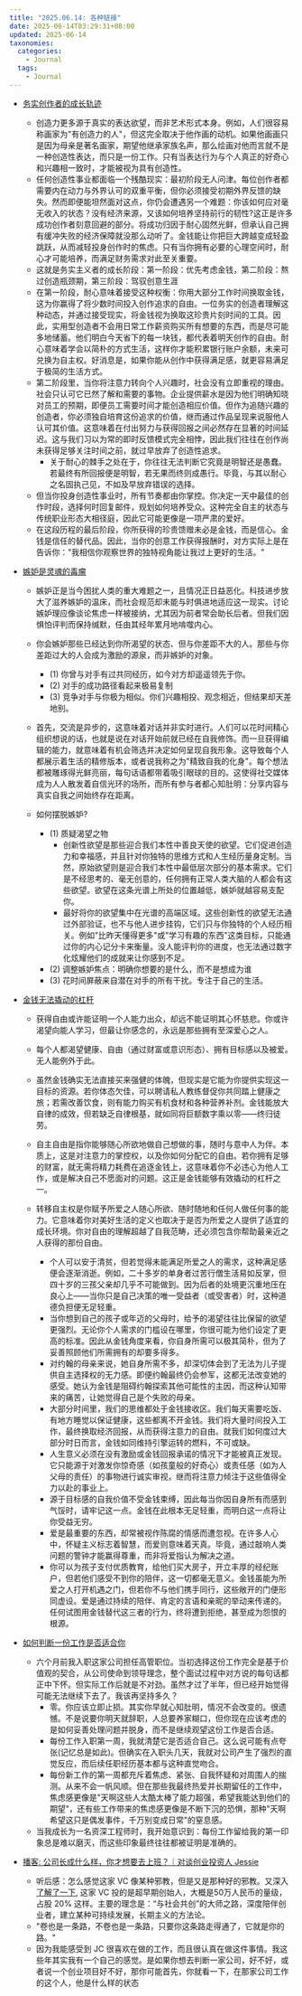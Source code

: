 ```yaml
---
title: "2025.06.14: 各种链接"
date: 2025-06-14T03:29:31+08:00
updated: 2025-06-14
taxonomies:
  categories:
    - Journal
  tags:
    - Journal
---
```


- [务实创作者的成长轨迹](https://moretothat.com/the-arc-of-the-practical-creator/)

  - 创造力更多源于真实的表达欲望，而非艺术形式本身。例如，人们很容易称画家为"有创造力的人"，但这完全取决于他作画的动机。如果他画画只是因为母亲是著名画家，期望他继承家族名声，那么绘画对他而言就不是一种创造性表达，而只是一份工作。只有当表达行为与个人真正的好奇心和兴趣相一致时，才能被视为具有创造性。
  - 任何创造性事业都面临一个残酷现实：最初阶段无人问津。每位创作者都需要内在动力与外界认可的双重平衡，但你必须接受初期外界反馈的缺失。然而即便能坦然面对这点，你仍会遭遇另一个难题：你该如何应对毫无收入的状态？没有经济来源，又该如何培养坚持前行的韧性?这正是许多成功创作者刻意回避的部分。将成功归因于耐心固然光鲜，但承认自己拥有缓冲失败的经济保障就没那么动听了。金钱能让你把巨大跨越变成轻盈跳跃，从而减轻投身创作时的焦虑。只有当你拥有必要的心理空间时，耐心才可能培养，而满足财务需求对此至关重要。
  - 这就是务实主义者的成长阶段：第一阶段：优先考虑金钱，第二阶段：熬过创造瓶颈期，第三阶段：驾驭创意生涯
  - 在第一阶段，耐心意味着接受这种权衡：你用大部分工作时间换取金钱，这为你赢得了将少数时间投入创作追求的自由。一位务实的创造者理解这种动态，并通过接受现实，将金钱视为换取这珍贵片刻时间的工具。因此，实用型创造者不会用日常工作薪资购买所有想要的东西，而是尽可能多地储蓄。他们明白今天省下的每一块钱，都代表着明天创作的自由。耐心意味着学会以简朴的方式生活，这样你才能积累银行账户余额，未来可兑换为自主权。好消息是，如果你能从创作中获得满足感，就更容易满足于极简的生活方式。
  - 第二阶段里，当你将注意力转向个人兴趣时，社会没有立即重视的理由。社会只认可它已然了解和需要的事物。企业提供薪水是因为他们明确知晓对员工的预期，即便员工需要时间才能创造相应价值。但作为追随兴趣的创造者，你必须独自培育这份追求的价值，继而通过作品呈现来说服他人认可其价值。这意味着在付出努力与获得回报之间必然存在显著的时间延迟。这与我们习以为常的即时反馈模式完全相悖，因此我们往往在创作尚未获得足够关注时间之前，就过早放弃了创造性追求。
    - 关于耐心的棘手之处在于，你往往无法判断它究竟是明智还是愚蠢。若最终有所回报便是明智，若无果而终则成愚行。毕竟，与其以耐心之名固执己见，不如及早放弃错误的选择。
  - 但当你投身创造性事业时，所有节奏都由你掌控。你决定一天中最佳的创作时段，选择何时回复邮件，规划如何培养受众。这种完全自主的状态与传统职业形态大相径庭，因此它可能更像是一项严肃的爱好。
  - 在这段历程的最后阶段，你所获得的珍贵馈赠未必是金钱，而是信心。金钱是信任的替代品。因此，当你的创意工作获得报酬时，对方实际上是在告诉你："我相信你观察世界的独特视角能让我过上更好的生活。"

- [嫉妒是灵魂的毒瘤](https://moretothat.com/envy/?)

  - 嫉妒正是当今困扰人类的重大难题之一，且情况正日益恶化。科技进步放大了滋养嫉妒的温床，而社会规范却未能与时俱进地适应这一现实。讨论嫉妒理应像谈论焦虑一样被接纳，尤其因为前者常会助长后者。但我们因惧怕评判而保持缄默，任由其经年累月地啃噬内心。
  - 你会嫉妒那些已经达到你所渴望的状态、但与你差距不大的人。那些与你差距过大的人会成为激励的源泉，而非嫉妒的对象。
    - (1) 你曾与对手有过共同经历，如今对方却遥遥领先于你。
    - (2) 对手的成功路径看起来极易复制
    - (3) 竞争对手与你极为相似。你们兴趣相投、观念相近，但结果却天差地别。
  - 首先，交流是异步的，这意味着对话并非实时进行。人们可以花时间精心组织想说的话，也就是说在对话开始前就已经在自我修饰。而一旦获得编辑的能力，就意味着有机会筛选并决定如何呈现自我形象。这导致每个人都展示着生活的精修版本，或者说我称之为"精致自我的化身"。每个想法都被雕琢得光鲜亮丽，每句话语都带着吸引眼球的目的。这使得社交媒体成为人人散发着自信光环的场所，而所有参与者都心知肚明：分享内容与真实自我之间始终存在距离。
  - 如何摆脱嫉妒?

    - (1) 质疑渴望之物
      - 创新性欲望是那些迎合我们本性中善良天使的欲望。它们促进创造力和幸福感，并且针对你独特的思维方式和人生经历量身定制。当然，原始欲望则是迎合我们本性中最低层次部分的基本需求。它们是不经思考的、毫无创意的，任何拥有正常人类大脑的人都会有这些欲望。欲望在这条光谱上所处的位置越低，嫉妒就越容易支配你。
      - 最好将你的欲望集中在光谱的高端区域。这些创新性的欲望无法通过外部验证，也不与他人进步挂钩，它们只与你独特的个人经历相关。例如"比昨天懂得更多"或"学习有趣的东西"这类目标，只能通过你的内心记分卡来衡量。没人能评判你的进度，也无法通过数字化炫耀他们的成就来让你感到不足。
    - (2) 调整嫉妒焦点：明确你想要的是什么，而不是想成为谁
    - (3) 花时间屏蔽来自潜在对手的所有干扰。专注于自己的生活。

- [金钱无法撬动的杠杆](https://moretothat.com/the-levers-that-money-cant-pull/)

  - 获得自由或许能证明一个人能力出众，却远不能证明其心怀慈悲。你或许渴望向能人学习，但最让你感念的，永远是那些拥有至深爱心之人。
  - 每个人都渴望健康、自由（通过财富或意识形态）、拥有目标感以及被爱。无人能例外于此。
  - 虽然金钱确实无法直接买来强健的体魄，但现实是它能为你提供实现这一目标的资源。若你体态欠佳，可以聘请私人教练督促你共同踏上健康之旅；若需改善饮食，则有能力购买有机食材和各种营养补剂。金钱能放大自律的成效，但若缺乏自律根基，就如同将巨额数字乘以零——终归徒劳。
  - 自主自由是指你能够随心所欲地做自己想做的事，随时与意中人为伴。本质上，这是对注意力的掌控权，以及你如何分配它的自由。若你拥有足够的财富，就无需将精力耗费在追逐金钱上，这意味着你不必违心为他人工作，或是解决自己不愿面对的问题。这正是金钱能够有效撬动的杠杆之一。
  - 转移自主权是你赋予所爱之人随心所欲、随时随地和任何人做任何事的能力。它意味着你对美好生活的定义也取决于是否为所爱之人提供了适宜的成长环境。你对自由的理解超越了自我范畴，还必须包含你帮助最亲近之人获得的那份自由。

    - 个人可以安于清贫，但若觉得未能满足所爱之人的需求，这种满足感便会逐渐消逝。例如，二十多岁的单身者过苦行僧生活易如反掌，但四十岁的三孩父亲却几乎不可能做到。因为后者的处境更沉重地压在良心上——当你只是自己决策的唯一受益者（或受害者）时，这种道德负担便无足轻重。
    - 当你想到自己的孩子或年迈的父母时，给予的渴望往往比保留的欲望更强烈。无论你个人需求的门槛设在哪里，你很可能为他们设定了更高的标准。因此从金钱角度来看，你自身所需可以极其简朴，但为了妥善照顾他们所需拥有的却要多得多。
    - 对约翰的母亲来说，她自身所需不多，却深切体会到了无法为儿子提供自主选择权的无力感。即便约翰最终仍会参军，这都无法改变她的感受。她认为金钱是阻碍约翰探索其他可能性的主因，而这种认知带来的痛苦，让她觉得自己是个失败的母亲。
    - 大部分时间里，我们的思维都处于金钱接收区。我们每天需要吃饭、有地方睡觉以保证健康，这些都离不开金钱。我们将大量时间投入工作，最终换取经济回报，从而获得注意力的自由。就我们如何度过大部分时日而言，金钱如同维持引擎运转的燃料，不可或缺。
    - 人生意义必须在没有激励或金钱回报承诺的情况下才能被真正发现。它只能源于对激发你惊奇感（如孩童般的好奇心）或责任感（如为人父母的责任）的事物进行诚实审视，继而将注意力倾注于这些值得全力以赴的事业上。
    - 源于目标感的自我价值不受金钱束缚，因此每当你因自身所有而感到气馁时，请牢记这一点。金钱在此根本无足轻重，而明白这一点将让你受益无穷。
    - 爱是最重要的东西，却常被视作陈腐的情感而遭忽视。在许多人心中，怀疑主义标志着智慧，而爱则意味着天真。毕竟，通过敲响人类问题的警钟才能赢得尊重，而非将爱指认为解决之道。
    - 你可以为孩子支付优质教育，给他们买大房子，开立丰厚的经纪账户，但若他们感受不到你的陪伴，这一切都毫无意义。金钱虽能为所爱之人打开机遇之门，但若你不与他们携手同行，这些敞开的门便形同虚设。爱是通过持续的陪伴、肯定的言语和亲昵的举动来传递的。任何试图用金钱替代这三者的行为，终将遭到拒绝，甚至成为怨恨的根源。

- [如何判断一份工作是否适合你](https://charity.wtf/2025/06/08/on-how-long-it-takes-to-know-if-a-job-is-right-for-you-or-not/?utm_source=hackernewsletter&utm_medium=email&utm_term=working)
  - 六个月前我入职这家公司担任高管职位。当初选择这份工作完全是基于价值观的契合，从公司使命到领导理念，整个面试过程中对方说的每句话都正中下怀。但实际工作后就是不对劲。虽然才过了半年，但已经开始觉得可能无法继续下去了。我该再坚持多久？
    - 零。你应该立即止损。其实你早就心知肚明，情况不会改变的。很遗憾。不是说要你明天就辞职，人总要养家糊口，但你现在应该考虑的是如何妥善处理问题并脱身，而不是继续观望这份工作是否合适。
    - 每份工作入职第一周，我就清楚它是否适合自己。这么说可能有点夸张(记忆总是如此)。但确实在入职头几天，我就对公司产生了强烈的直觉反应，而后续任职经历基本都与这种直觉吻合。
    - 每份新工作的第一周都充斥着焦虑、紧张、自我怀疑和对周围人的揣测。从来不会一帆风顺。但在那些我最终热爱并长期留任的工作中，焦虑感更像是"天啊这些人太酷太棒了能力超强，希望我能达到他们的期望"，还有些工作带来的焦虑感更像是不断下沉的恐惧，那种"天啊希望这只是偶发事件，千万别变成日常"的窒息感。
  - 当我成长为一名资深工程师时，我开始意识到：每份工作留给我的第一印象总是难以磨灭，而这些印象最终往往都被证明是准确的。
- [播客: 公司长成什么样，你才想要去上班？｜对谈创业投资人 Jessie](https://scripod.com/episode/zdp9ox9audbmssfl3xxruv1w/transcript)
  - 听后感：怎么感觉这家 VC
    像某种邪教，但是又是那种好的邪教。又深入[了解了一下](https://reapra.com/faqs/),
    这家 VC 投的是超早期创始人，大概是50万人民币的量级，占股 20%
    这样。主要的理念是：“与社会共创”的大师之路，深度陪伴创业者，建立某种可持续发展，长期主义的方法论。
  - "卷也是一条路，不卷也是一条路，只要你这条路走得通了，它就是你的路。"
  - 因为我能感受到 JC
    很喜欢在做的工作，而且很认真在做这件事情。我这些年其实我有一个自己的感觉。是如果你想去判断一家公司，好不好，或者说一个创业项目好不好，那你可能首先，你就看一下，在那家公司工作的这个人，他是什么样的状态
